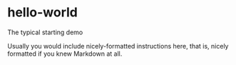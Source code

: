 # hello-world
The typical starting demo

Usually you would include nicely-formatted instructions here, that is, nicely formatted if you knew Markdown at all.
